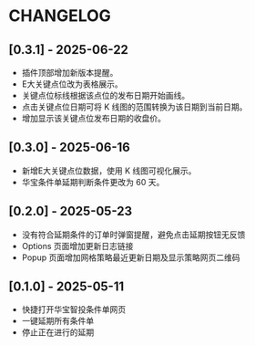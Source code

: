 # CHANGELOG

## [0.3.1] - 2025-06-22

- 插件顶部增加新版本提醒。
- E大关键点位改为表格展示。
- 关键点位标线根据该点位的发布日期开始画线。
- 点击关键点位日期可将 K 线图的范围转换为该日期到当前日期。
- 增加显示该关键点位发布日期的收盘价。

## [0.3.0] - 2025-06-16

- 新增E大关键点位数据，使用 K 线图可视化展示。
- 华宝条件单延期判断条件更改为 60 天。

## [0.2.0] - 2025-05-23

- 没有符合延期条件的订单时弹窗提醒，避免点击延期按钮无反馈
- Options 页面增加更新日志链接
- Popup 页面增加网格策略最近更新日期及显示策略网页二维码

## [0.1.0] - 2025-05-11

- 快捷打开华宝智投条件单网页
- 一键延期所有条件单
- 停止正在进行的延期
